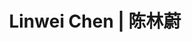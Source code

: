 ---
layout: page
title: Linwei Chen | 陈林蔚
redirect: https://linwei-chen.github.io/index.html
description: PhD,2021-2025
img: assets/img/students/chenlinwei.jpg
importance: 1
category: Alumni
related_publications: true
---